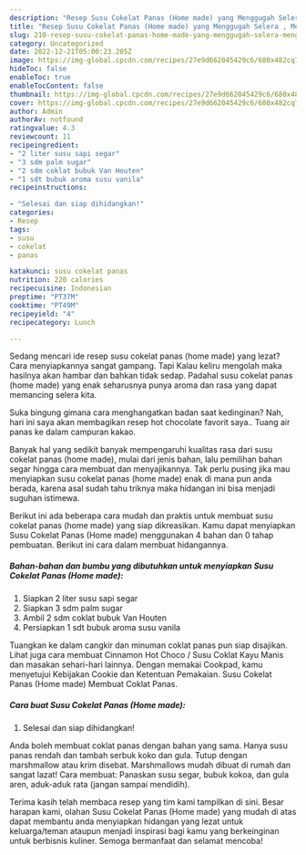 ```yaml
---
description: "Resep Susu Cokelat Panas (Home made) yang Menggugah Selera , Menggugah Selera"
title: "Resep Susu Cokelat Panas (Home made) yang Menggugah Selera , Menggugah Selera"
slug: 210-resep-susu-cokelat-panas-home-made-yang-menggugah-selera-menggugah-selera
category: Uncategorized
date: 2022-12-21T05:00:23.205Z
image: https://img-global.cpcdn.com/recipes/27e9d662045429c6/680x482cq70/susu-cokelat-panas-home-made-foto-resep-utama.jpg
hideToc: false
enableToc: true
enableTocContent: false
thumbnail: https://img-global.cpcdn.com/recipes/27e9d662045429c6/680x482cq70/susu-cokelat-panas-home-made-foto-resep-utama.jpg
cover: https://img-global.cpcdn.com/recipes/27e9d662045429c6/680x482cq70/susu-cokelat-panas-home-made-foto-resep-utama.jpg
author: Admin
authorAv: notfound
ratingvalue: 4.3
reviewcount: 11
recipeingredient:
- "2 liter susu sapi segar"
- "3 sdm palm sugar"
- "2 sdm coklat bubuk Van Houten"
- "1 sdt bubuk aroma susu vanila"
recipeinstructions:

- "Selesai dan siap dihidangkan!"
categories:
- Resep
tags:
- susu
- cokelat
- panas

katakunci: susu cokelat panas 
nutrition: 220 calories
recipecuisine: Indonesian
preptime: "PT37M"
cooktime: "PT49M"
recipeyield: "4"
recipecategory: Lunch

---
```



Sedang mencari ide resep susu cokelat panas (home made) yang lezat? Cara menyiapkannya sangat gampang. Tapi Kalau keliru mengolah maka hasilnya akan hambar dan bahkan tidak sedap. Padahal susu cokelat panas (home made) yang enak seharusnya punya aroma dan rasa yang dapat memancing selera kita.


Suka bingung gimana cara menghangatkan badan saat kedinginan? Nah, hari ini saya akan membagikan resep hot chocolate favorit saya.. Tuang air panas ke dalam campuran kakao.

Banyak hal yang sedikit banyak mempengaruhi kualitas rasa dari susu cokelat panas (home made), mulai dari jenis bahan, lalu pemilihan bahan segar hingga cara membuat dan menyajikannya. Tak perlu pusing jika mau menyiapkan susu cokelat panas (home made) enak di mana pun anda berada, karena asal sudah tahu triknya maka hidangan ini bisa menjadi suguhan istimewa.


Berikut ini ada beberapa cara mudah dan praktis untuk membuat susu cokelat panas (home made) yang siap dikreasikan. Kamu dapat menyiapkan Susu Cokelat Panas (Home made) menggunakan 4 bahan dan 0 tahap pembuatan. Berikut ini cara dalam membuat hidangannya.

<!--inarticleads1-->

##### Bahan-bahan dan bumbu yang dibutuhkan untuk menyiapkan Susu Cokelat Panas (Home made):

1. Siapkan 2 liter susu sapi segar
1. Siapkan 3 sdm palm sugar
1. Ambil 2 sdm coklat bubuk Van Houten
1. Persiapkan 1 sdt bubuk aroma susu vanila


Tuangkan ke dalam cangkir dan minuman coklat panas pun siap disajikan. Lihat juga cara membuat Cinnamon Hot Choco / Susu Coklat Kayu Manis dan masakan sehari-hari lainnya. Dengan memakai Cookpad, kamu menyetujui Kebijakan Cookie dan Ketentuan Pemakaian. Susu Cokelat Panas (Home made) Membuat Coklat Panas. 

<!--inarticleads2-->

##### Cara buat Susu Cokelat Panas (Home made):


1. Selesai dan siap dihidangkan!

Anda boleh membuat coklat panas dengan bahan yang sama. Hanya susu panas rendah dan tambah serbuk koko dan gula. Tutup dengan marshmallow atau krim disebat. Marshmallows mudah dibuat di rumah dan sangat lazat! Cara membuat: Panaskan susu segar, bubuk kokoa, dan gula aren, aduk-aduk rata (jangan sampai mendidih). 

Terima kasih telah membaca resep yang tim kami tampilkan di sini. Besar harapan kami, olahan Susu Cokelat Panas (Home made) yang mudah di atas dapat membantu anda menyiapkan hidangan yang lezat untuk keluarga/teman ataupun menjadi inspirasi bagi kamu yang berkeinginan untuk berbisnis kuliner. Semoga bermanfaat dan selamat mencoba!
